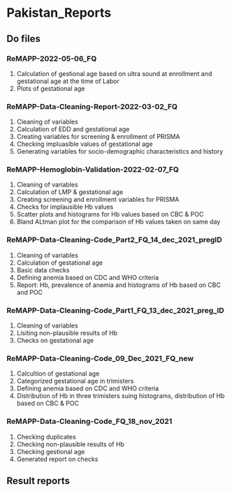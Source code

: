 # Pakistan_Reports
## Do files
### ReMAPP-2022-05-06_FQ
1. Calculation of gestional age based on ultra sound at enrollment and gestational age at the time of Labor
2. Plots of gestational age

### ReMAPP-Data-Cleaning-Report-2022-03-02_FQ
1. Cleaning of variables
2. Calculation of EDD and gestational age
3. Creating variables for screening & enrollment  of PRISMA 
4. Checking impluasible values of gestational age
5. Generating variables for socio-demographic characteristics and history

### ReMAPP-Hemoglobin-Validation-2022-02-07_FQ
1. Cleaning of variables 
2. Calculation of LMP & gestational age
3. Creating screening and enrollment variables for PRISMA
4. Checks for implausible Hb values
5. Scatter plots and histograms for Hb values based on CBC & POC
6. Bland ALtman plot for the comparison of Hb values taken on same day


### ReMAPP-Data-Cleaning-Code_Part2_FQ_14_dec_2021_pregID
1. Cleaning of variables 
2. Calculation of gestational age
3. Basic data checks
4. Defining anemia based on CDC and WHO criteria
5. Report: Hb, prevalence of anemia and histograms of Hb based on CBC and POC

### ReMAPP-Data-Cleaning-Code_Part1_FQ_13_dec_2021_preg_ID
1. Cleaning of variables
2. Lisiting non-plausible results of Hb
3. Checks on gestational age

### ReMAPP-Data-Cleaning-Code_09_Dec_2021_FQ_new
1. Calcultion of gestational age
2. Categorized gestational age in trimisters
3. Defining anemia based on CDC and WHO criteria
4. Distribution of Hb in three trimisters suing histograms, distribution of Hb based on CBC & POC

### ReMAPP-Data-Cleaning-Code_FQ_18_nov_2021
1. Checking duplicates
2. Checking non-plausible results of Hb
3. Checking gestional age
4. Generated report on checks

## Result reports

